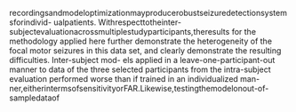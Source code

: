 recordingsandmodeloptimizationmayproducerobustseizuredetectionsystemsforindivid-
ualpatients.
Withrespecttotheinter-subjectevaluationacrossmultiplestudyparticipants,theresults
for the methodology applied here further demonstrate the heterogeneity of the focal motor
seizures in this data set, and clearly demonstrate the resulting difficulties. Inter-subject mod-
els applied in a leave-one-participant-out manner to data of the three selected participants
from the intra-subject evaluation performed worse than if trained in an individualized man-
ner,eitherintermsofsensitivityorFAR.Likewise,testingthemodelonout-of-sampledataof
